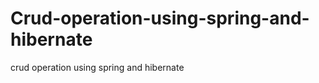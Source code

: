 Crud-operation-using-spring-and-hibernate
=========================================

crud operation using spring and hibernate
